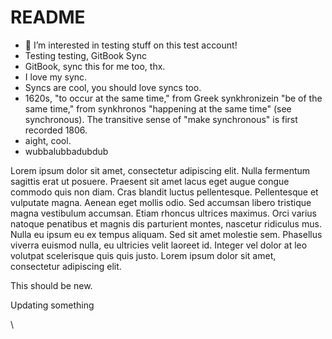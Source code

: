 # README

* 👀 I’m interested in testing stuff on this test account!
* Testing testing, GitBook Sync
* GitBook, sync this for me too, thx.
* I love my sync.
* Syncs are cool, you should love syncs too.
* 1620s, "to occur at the same time," from Greek synkhronizein "be of the same time," from synkhronos "happening at the same time" (see synchronous). The transitive sense of "make synchronous" is first recorded 1806.
* aight, cool.
* wubbalubbadubdub

Lorem ipsum dolor sit amet, consectetur adipiscing elit. Nulla fermentum sagittis erat ut posuere. Praesent sit amet lacus eget augue congue commodo quis non diam. Cras blandit luctus pellentesque. Pellentesque et vulputate magna. Aenean eget mollis odio. Sed accumsan libero tristique magna vestibulum accumsan. Etiam rhoncus ultrices maximus. Orci varius natoque penatibus et magnis dis parturient montes, nascetur ridiculus mus. Nulla eu ipsum eu ex tempus aliquam. Sed sit amet molestie sem. Phasellus viverra euismod nulla, eu ultricies velit laoreet id. Integer vel dolor at leo volutpat scelerisque quis quis justo. Lorem ipsum dolor sit amet, consectetur adipiscing elit.

This should be new.

Updating something



\
